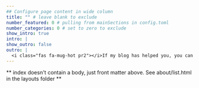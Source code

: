 ```yaml
---
## Configure page content in wide column
title: "" # leave blank to exclude
number_featured: 0 # pulling from mainSections in config.toml
number_categories: 0 # set to zero to exclude
show_intro: true
intro: |
show_outro: false
outro: |
  <i class="fas fa-mug-hot pr2"></i>If my blog has helped you, you can [buy me a coffee](https://ko-fi.com/)!
---
```


** index doesn't contain a body, just front matter above.
See about/list.html in the layouts folder **
